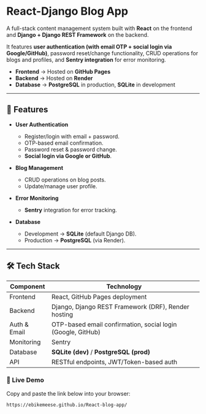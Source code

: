 # React-Django Blog App

A full-stack content management system built with **React** on the frontend and **Django + Django REST Framework** on the backend.  

It features **user authentication (with email OTP + social login via Google/GitHub)**, password reset/change functionality, CRUD operations for blogs and profiles, and **Sentry integration** for error monitoring.  

- **Frontend** → Hosted on **GitHub Pages**  
- **Backend** → Hosted on **Render**  
- **Database** → **PostgreSQL** in production, **SQLite** in development  

---

## 🚀 Features

- **User Authentication**
  - Register/login with email + password.
  - OTP-based email confirmation.
  - Password reset & password change.
  - **Social login via Google or GitHub**.

- **Blog Management**
  - CRUD operations on blog posts.
  - Update/manage user profile.

- **Error Monitoring**
  - **Sentry** integration for error tracking.

- **Database**
  - Development → **SQLite** (default Django DB).
  - Production → **PostgreSQL** (via Render).

---

## 🛠 Tech Stack

| Component         | Technology                                |
|------------------|--------------------------------------------|
| Frontend         | React, GitHub Pages deployment             |
| Backend          | Django, Django REST Framework (DRF), Render hosting |
| Auth & Email     | OTP-based email confirmation, social login (Google, GitHub) |
| Monitoring       | Sentry                                     |
| Database         | **SQLite (dev)** / **PostgreSQL (prod)**   |
| API              | RESTful endpoints, JWT/Token-based auth    |
### 🔗 Live Demo  
Copy and paste the link below into your browser:

```
https://ebikemeese.github.io/React-blog-app/
